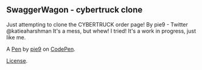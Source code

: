 SwaggerWagon - cybertruck clone
-------------------------------
Just attempting to clone the CYBERTRUCK  order page!
By pie9 - Twitter @katieaharshman 
It's a mess, but whew! I tried! It's a work in progress, just like me.

A [Pen](https://codepen.io/pie9/pen/XWJrPqG) by [pie9](https://codepen.io/pie9) on [CodePen](https://codepen.io).

[License](https://codepen.io/pie9/pen/XWJrPqG/license).
